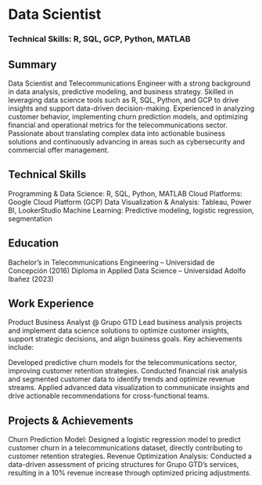 # Data Scientist
### Technical Skills: R, SQL, GCP, Python, MATLAB

## Summary
Data Scientist and Telecommunications Engineer with a strong background in data analysis, predictive modeling, and business strategy. Skilled in leveraging data science tools such as R, SQL, Python, and GCP to drive insights and support data-driven decision-making. Experienced in analyzing customer behavior, implementing churn prediction models, and optimizing financial and operational metrics for the telecommunications sector. Passionate about translating complex data into actionable business solutions and continuously advancing in areas such as cybersecurity and commercial offer management.

## Technical Skills
Programming & Data Science: R, SQL, Python, MATLAB
Cloud Platforms: Google Cloud Platform (GCP)
Data Visualization & Analysis: Tableau, Power BI, LookerStudio
Machine Learning: Predictive modeling, logistic regression, segmentation

## Education
Bachelor’s in Telecommunications Engineering – Universidad de Concepción (2016)
Diploma in Applied Data Science – Universidad Adolfo Ibañez (2023)

## Work Experience

Product Business Analyst @ Grupo GTD 
Lead business analysis projects and implement data science solutions to optimize customer insights, support strategic decisions, and align business goals. Key achievements include:

Developed predictive churn models for the telecommunications sector, improving customer retention strategies.
Conducted financial risk analysis and segmented customer data to identify trends and optimize revenue streams.
Applied advanced data visualization to communicate insights and drive actionable recommendations for cross-functional teams.

## Projects & Achievements
Churn Prediction Model: Designed a logistic regression model to predict customer churn in a telecommunications dataset, directly contributing to customer retention strategies.
Revenue Optimization Analysis: Conducted a data-driven assessment of pricing structures for Grupo GTD’s services, resulting in a 10% revenue increase through optimized pricing adjustments.


